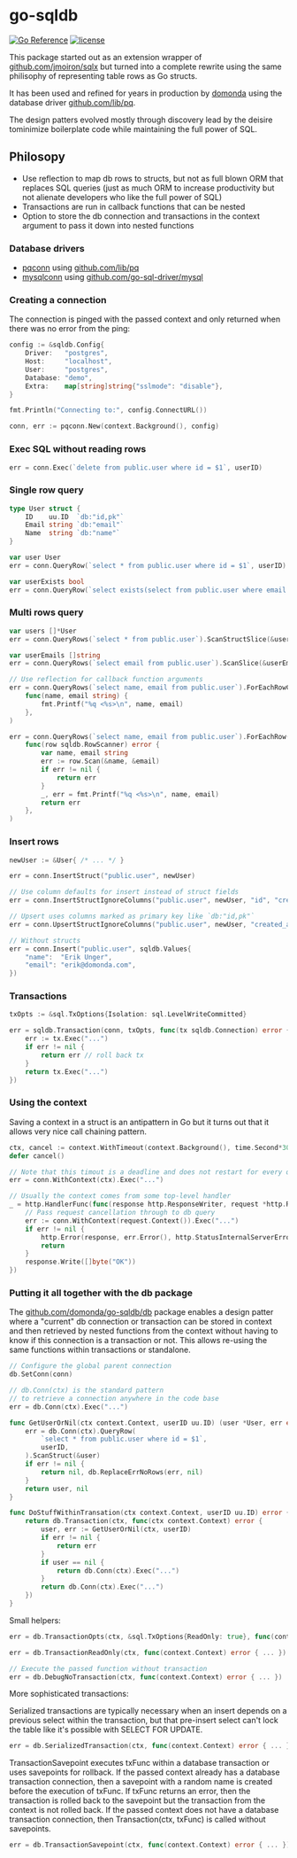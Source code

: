 # go-sqldb

[![Go Reference](https://pkg.go.dev/badge/github.com/domonda/go-sqldb.svg)](https://pkg.go.dev/github.com/domonda/go-sqldb) [![license](https://img.shields.io/badge/license-MIT-red.svg?style=flat)](https://raw.githubusercontent.com/domonda/go-sqldb/master/LICENSE)

This package started out as an extension wrapper of [github.com/jmoiron/sqlx](https://github.com/jmoiron/sqlx) but turned into a complete rewrite using the same philisophy of representing table rows as Go structs.

It has been used and refined for years in production by [domonda](https://domonda.com) using the database driver [github.com/lib/pq](https://github.com/lib/pq).

The design patters evolved mostly through discovery lead by the deisire tominimize boilerplate code while maintaining the full power of SQL. 

## Philosopy

* Use reflection to map db rows to structs, but not as full blown ORM that replaces SQL queries (just as much ORM to increase productivity but not alienate developers who like the full power of SQL)
* Transactions are run in callback functions that can be nested
* Option to store the db connection and transactions in the context argument to pass it down into nested functions


### Database drivers

* [pqconn](https://pkg.go.dev/github.com/domonda/go-sqldb/pqconn) using [github.com/lib/pq](https://github.com/lib/pq) 
* [mysqlconn](https://pkg.go.dev/github.com/domonda/go-sqldb/mysqlconn) using [github.com/go-sql-driver/mysql](https://github.com/go-sql-driver/mysql)


### Creating a connection

The connection is pinged with the passed context
and only returned when there was no error from the ping:

```go
config := &sqldb.Config{
    Driver:   "postgres",
    Host:     "localhost",
    User:     "postgres",
    Database: "demo",
    Extra:    map[string]string{"sslmode": "disable"},
}

fmt.Println("Connecting to:", config.ConnectURL())

conn, err := pqconn.New(context.Background(), config)
```

### Exec SQL without reading rows

```go
err = conn.Exec(`delete from public.user where id = $1`, userID)
```

### Single row query

```go
type User struct {
	ID    uu.ID  `db:"id,pk"`
	Email string `db:"email"`
	Name  string `db:"name"`
}

var user User
err = conn.QueryRow(`select * from public.user where id = $1`, userID).ScanStruct(&user)

var userExists bool
err = conn.QueryRow(`select exists(select from public.user where email = $1)`, userEmail).Scan(&userExists)
```

### Multi rows query

```go
var users []*User
err = conn.QueryRows(`select * from public.user`).ScanStructSlice(&users)

var userEmails []string
err = conn.QueryRows(`select email from public.user`).ScanSlice(&userEmails)

// Use reflection for callback function arguments
err = conn.QueryRows(`select name, email from public.user`).ForEachRowCall(
    func(name, email string) {
        fmt.Printf("%q <%s>\n", name, email)
    },
)

err = conn.QueryRows(`select name, email from public.user`).ForEachRow(
    func(row sqldb.RowScanner) error {
        var name, email string
        err := row.Scan(&name, &email)
        if err != nil {
            return err
        }
        _, err = fmt.Printf("%q <%s>\n", name, email)
        return err
    },
)
```

### Insert rows

```go
newUser := &User{ /* ... */ }

err = conn.InsertStruct("public.user", newUser)

// Use column defaults for insert instead of struct fields
err = conn.InsertStructIgnoreColumns("public.user", newUser, "id", "created_at")

// Upsert uses columns marked as primary key like `db:"id,pk"`
err = conn.UpsertStructIgnoreColumns("public.user", newUser, "created_at")

// Without structs
err = conn.Insert("public.user", sqldb.Values{
    "name":  "Erik Unger",
    "email": "erik@domonda.com",
})
```

### Transactions

```go
txOpts := &sql.TxOptions{Isolation: sql.LevelWriteCommitted}

err = sqldb.Transaction(conn, txOpts, func(tx sqldb.Connection) error {
    err := tx.Exec("...")
    if err != nil {
        return err // roll back tx
    }
    return tx.Exec("...")
})
```

### Using the context

Saving a context in a struct is an antipattern in Go
but it turns out that it allows very nice call chaining pattern.

```go
ctx, cancel := context.WithTimeout(context.Background(), time.Second*30)
defer cancel()

// Note that this timout is a deadline and does not restart for every query
err = conn.WithContext(ctx).Exec("...")

// Usually the context comes from some top-level handler
_ = http.HandlerFunc(func(response http.ResponseWriter, request *http.Request) {
    // Pass request cancellation through to db query
    err := conn.WithContext(request.Context()).Exec("...")
    if err != nil {
        http.Error(response, err.Error(), http.StatusInternalServerError)
        return
    }
    response.Write([]byte("OK"))
})
```

### Putting it all together with the db package

The [github.com/domonda/go-sqldb/db](https://pkg.go.dev/github.com/domonda/go-sqldb/db)
package enables a design patter where a "current" db connection or transaction
can be stored in context and then retrieved by nested functions
from the context without having to know if this connection is a transaction or not.
This allows re-using the same functions within transactions or standalone.

```go
// Configure the global parent connection
db.SetConn(conn)

// db.Conn(ctx) is the standard pattern
// to retrieve a connection anywhere in the code base
err = db.Conn(ctx).Exec("...")
```

```go
func GetUserOrNil(ctx context.Context, userID uu.ID) (user *User, err error) {
	err = db.Conn(ctx).QueryRow(
		`select * from public.user where id = $1`,
		userID,
	).ScanStruct(&user)
	if err != nil {
		return nil, db.ReplaceErrNoRows(err, nil)
	}
	return user, nil
}

func DoStuffWithinTransation(ctx context.Context, userID uu.ID) error {
	return db.Transaction(ctx, func(ctx context.Context) error {
		user, err := GetUserOrNil(ctx, userID)
		if err != nil {
			return err
		}
		if user == nil {
			return db.Conn(ctx).Exec("...")
		}
		return db.Conn(ctx).Exec("...")
	})
}
```

Small helpers:

```go
err = db.TransactionOpts(ctx, &sql.TxOptions{ReadOnly: true}, func(context.Context) error { ... })

err = db.TransactionReadOnly(ctx, func(context.Context) error { ... })

// Execute the passed function without transaction
err = db.DebugNoTransaction(ctx, func(context.Context) error { ... })
```

More sophisticated transactions:

Serialized transactions are typically necessary when an insert depends on a previous select within
the transaction, but that pre-insert select can't lock the table like it's possible with SELECT FOR UPDATE.
```go
err = db.SerializedTransaction(ctx, func(context.Context) error { ... })
```

TransactionSavepoint executes txFunc within a database transaction or uses savepoints for rollback.
If the passed context already has a database transaction connection,
then a savepoint with a random name is created before the execution of txFunc.
If txFunc returns an error, then the transaction is rolled back to the savepoint
but the transaction from the context is not rolled back.
If the passed context does not have a database transaction connection,
then Transaction(ctx, txFunc) is called without savepoints.
```go
err = db.TransactionSavepoint(ctx, func(context.Context) error { ... })
```